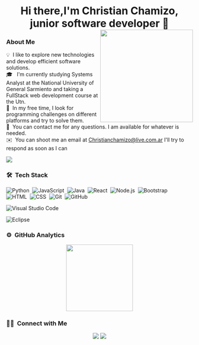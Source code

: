 <h1 align="center">
Hi there,I'm Christian Chamizo, junior software developer 👋
 <picture> <img align="right" src="https://github.com/7oSkaaa/7oSkaaa/blob/main/Images/Right_Side.gif?raw=true" width = 250px></picture>

 ### About Me
 
💡 &nbsp;I like to explore new technologies and develop efficient software solutions. \
🎓 &nbsp; I'm currently studying Systems Analyst at the National University of General Sarmiento
 and taking a FullStack web development course at the Utn.\
🌱 &nbsp;In my free time, I look for programming challenges on different platforms and try to solve them.\
💬 &nbsp;You can contact me for any questions. I am available for whatever is needed.\
✉️ &nbsp;You can shoot me an email at Christianchamizo@live.com.ar I'll try to respond as soon as I can

<img src="https://github.com/ChrisChamizo/ChrisChamizo/blob/main/Group%203.png"/></a>

### 🛠 &nbsp;Tech Stack

![Python](https://img.shields.io/badge/-Python-05122A?style=flat&logo=python)&nbsp;
![JavaScript](https://img.shields.io/badge/-JavaScript-05122A?style=flat&logo=javascript)&nbsp;
![Java](https://img.shields.io/badge/-Java-05122A?style=flat&logo=Java&logoColor=FFA518)&nbsp;
![React](https://img.shields.io/badge/-React-05122A?style=flat&logo=react)&nbsp;
![Node.js](https://img.shields.io/badge/-Node.js-05122A?style=flat&logo=node.js)&nbsp;
![Bootstrap](https://img.shields.io/badge/-Bootstrap-05122A?style=flat&logo=bootstrap&logoColor=563D7C)\
![HTML](https://img.shields.io/badge/-HTML-05122A?style=flat&logo=HTML5)&nbsp;
![CSS](https://img.shields.io/badge/-CSS-05122A?style=flat&logo=CSS3&logoColor=1572B6)&nbsp;
![Git](https://img.shields.io/badge/-Git-05122A?style=flat&logo=git)&nbsp;
![GitHub](https://img.shields.io/badge/-GitHub-05122A?style=flat&logo=github)&nbsp;

![Visual Studio Code](https://img.shields.io/badge/-Visual%20Studio%20Code-05122A?style=flat&logo=visual-studio-code&logoColor=007ACC)&nbsp;

![Eclipse](https://img.shields.io/badge/-Eclipse-05122A?style=flat&logo=eclipse-ide&logoColor=2C2255)


### ⚙️ &nbsp;GitHub Analytics

<p align="center">
<a href="https://github.com/ChrisChamizo">
  <img height="180em" src="https://github-readme-stats-eight-theta.vercel.app/api?username=AVS1508&show_icons=true&theme=algolia&include_all_commits=true&count_private=true"/>
 
</a>
</p>

### 🤝🏻 &nbsp;Connect with Me

<p align="center">
<a href="mailto:Christianchamizo@live.com.ar"><img src="https://img.shields.io/badge/Christianchamizo@live.com.ar-D14836?style=flat&logo=Gmail&logoColor=white"/></a>
<a href="https://www.linkedin.com/in/chrischamizo"><img src="https://img.shields.io/badge/chrischamizo-0077B5?style=flat&logo=Linkedin&logoColor=white"/></a>
